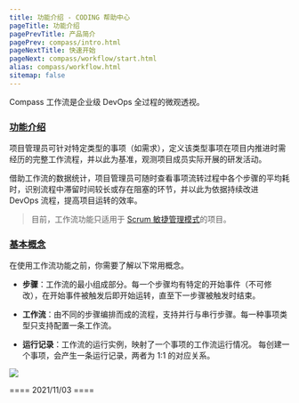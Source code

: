 ```yaml
---
title: 功能介绍 - CODING 帮助中心
pageTitle: 功能介绍
pagePrevTitle: 产品简介
pagePrev: compass/intro.html
pageNextTitle: 快速开始
pageNext: compass/workflow/start.html
alias: compass/workflow.html
sitemap: false
---
```


Compass 工作流是企业级 DevOps 全过程的微观透视。

### [功能介绍](#what-is-step)

项目管理员可针对特定类型的事项（如需求），定义该类型事项在项目内推进时需经历的完整工作流程，并以此为基准，观测项目成员实际开展的研发活动。

借助工作流的数据统计，项目管理员可随时查看事项流转过程中各个步骤的平均耗时，识别流程中滞留时间较长或存在阻塞的环节，并以此为依据持续改进 DevOps 流程，提高项目运转的效率。

>目前，工作流功能只适用于 [Scrum 敏捷管理模式](/docs/collaboration/pattern/scrum/intro.html)的项目。

### [基本概念](#basic-concept)

在使用工作流功能之前，你需要了解以下常用概念。

*   **步骤**：工作流的最小组成部分。每一个步骤均有特定的开始事件（不可修改），在开始事件被触发后即开始运转，直至下一步骤被触发时结束。

*   **工作流**：由不同的步骤编排而成的流程，支持并行与串行步骤。每一种事项类型只支持配置一条工作流。

*   **运行记录**：工作流的运行实例，映射了一个事项的工作流运行情况。
每创建一个事项，会产生一条运行记录，两者为 1:1 的对应关系。


![](https://help-assets.codehub.cn/enterprise/20211103175121.png)



==== 2021/11/03 ====
